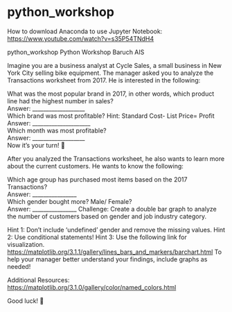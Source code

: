 # python_workshop
How to download Anaconda to use Jupyter Notebook: https://www.youtube.com/watch?v=s35P54TNdH4

python_workshop
Python Workshop Baruch AIS

Imagine you are a business analyst at Cycle Sales, a small business in New York City selling bike equipment. The manager asked you to analyze the Transactions worksheet from 2017. He is interested in the following:

What was the most popular brand in 2017, in other words, which product line had the highest number in sales? <br/>
Answer: ___________________ <br/>
Which brand was most profitable? Hint: Standard Cost- List Price= Profit <br/>
Answer: _____________________ <br/>
Which month was most profitable? <br/>
Answer: ___________________<br/>
Now it’s your turn! 

After you analyzed the Transactions worksheet, he also wants to learn more about the current customers. He wants to know the following:<br/>

Which age group has purchased most items based on the 2017 Transactions? <br/>
Answer: ________________<br/>
Which gender bought more? Male/ Female?<br/>
Answer: ________________
Challenge: Create a double bar graph to analyze the number of customers based on gender and job industry category. 

Hint 1: Don’t include ‘undefined’ gender and remove the missing values. 
Hint 2: Use conditional statements! 
Hint 3: Use the following link for visualization. https://matplotlib.org/3.1.1/gallery/lines_bars_and_markers/barchart.html
To help your manager better understand your findings, include graphs as needed!

Additional Resources: https://matplotlib.org/3.1.0/gallery/color/named_colors.html

Good luck! 
